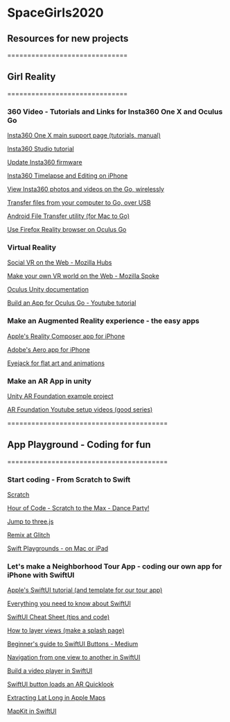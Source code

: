 # SpaceGirls2020
## Resources for new projects



==============================
## Girl Reality
==============================

### 360 Video - Tutorials and Links for Insta360 One X and Oculus Go

[Insta360 One X main support page (tutorials, manual)](https://www.insta360.com/support/supportdetail?name=onex)

[Insta360 Studio tutorial](https://www.insta360.com/support/supportcourse?post_id=11139)

[Update Insta360 firmware](https://help.structionsite.com/en/articles/2732235-updating-the-insta360-one-x-firmwarex)

[Insta360 Timelapse and Editing on iPhone](https://www.youtube.com/watch?v=23k2m8GHPJY)

[View Insta360 photos and videos on the Go, wirelessly](https://360rumors.com/insta360-vr-now-available-use-wireless-viewing-insta360-one-x-insta360-evo/)

[Transfer files from your computer to Go, over USB](https://headjack.io/tutorial/sideload-360o-videos-oculus-go/)

[Android File Transfer utility (for Mac to Go)](https://www.android.com/filetransfer/)

[Use Firefox Reality browser on Oculus Go](https://blog.mozilla.org/firefox/firefox-reality-oculus-go-vr/)


### Virtual Reality

[Social VR on the Web - Mozilla Hubs](https://hubs.mozilla.com/#/)

[Make your own VR world on the Web - Mozilla Spoke](https://hubs.mozilla.com/spoke)

[Oculus Unity documentation](https://developer.oculus.com/unity/?locale=en_US)

[Build an App for Oculus Go - Youtube tutorial](https://www.youtube.com/watch?v=LSypZfOChYE)


### Make an Augmented Reality experience - the easy apps

[Apple's Reality Composer app for iPhone](https://developer.apple.com/documentation/realitykit/creating_3d_content_with_reality_composer)

[Adobe's Aero app for iPhone](https://www.adobe.com/products/aero.html)

[Eyejack for flat art and animations](https://eyejackapp.com/)


### Make an AR App in unity

[Unity AR Foundation example project](https://github.com/Unity-Technologies/arfoundation-samples)

[AR Foundation Youtube setup videos (good series)](https://www.youtube.com/watch?v=iRxDKCc6Z64)


========================================
## App Playground - Coding for fun
========================================

### Start coding - From Scratch to Swift

[Scratch](https://scratch.mit.edu/)

[Hour of Code - Scratch to the Max - Dance Party!](https://hourofcode.com/us/learn)

[Jump to three.js](https://threejs.org/)

[Remix at Glitch](https://glitch.com/)

[Swift Playgrounds - on Mac or iPad](https://www.apple.com/swift/playgrounds/)


### Let's make a Neighborhood Tour App - coding our own app for iPhone with SwiftUI

[Apple's SwiftUI tutorial (and template for our tour app)](https://developer.apple.com/tutorials/swiftui/tutorials)

[Everything you need to know about SwiftUI](https://medium.com/a-developer-in-making/everything-you-need-to-know-about-swiftui-1dc4943f0e94)

[SwiftUI Cheat Sheet (tips and code)](https://github.com/SimpleBoilerplates/SwiftUI-Cheat-Sheet)

[How to layer views (make a splash page)](https://medium.com/@adamstrickland.osu/swiftui-how-to-stack-views-999bf7730016)

[Beginner's guide to SwiftUI Buttons - Medium](https://medium.com/appcoda-tutorials/swiftui-buttons-74f21cb49d10)

[Navigation from one view to another in SwiftUI](https://medium.com/@adamstrickland.osu/swiftui-navigating-from-one-view-to-another-with-navigationview-31ee4bce7498)

[Build a video player in SwiftUI](https://medium.com/flawless-app-stories/build-video-player-in-ios-i-avplayer-43cd1060dbdc)

[SwiftUI button loads an AR Quicklook](https://forums.developer.apple.com/thread/126377)

[Extracting Lat Long in Apple Maps](https://leancrew.com/all-this/2014/07/extracting-coordinates-from-apple-maps/)

[MapKit in SwiftUI](https://medium.com/flawless-app-stories/mapkit-in-swiftui-c0cc2b07c28a)
